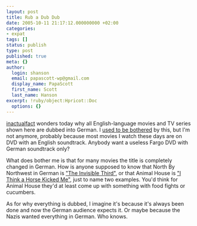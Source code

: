```yaml
---
layout: post
title: Rub a Dub Dub
date: 2005-10-11 21:17:12.000000000 +02:00
categories:
- expat
tags: []
status: publish
type: post
published: true
meta: {}
author:
  login: shanson
  email: papascott-wp@gmail.com
  display_name: PapaScott
  first_name: Scott
  last_name: Hanson
excerpt: !ruby/object:Hpricot::Doc
  options: {}
---
```

<p><a href="http://www.inactualfact.com/?p=155">inactualfact</a> wonders today why all English-language movies and TV series shown here are dubbed into German. I <a href="http://www.papascott.de/archives/2000/08/13/ginger-rennt/" title="PapaScott » Blog Archive » Ginger Rennt">used to be bothered</a> by this, but I'm not anymore, probably because most movies I watch these days are on DVD with an English soundtrack. Anybody want a useless Fargo DVD with German soundtrack only? </p>
<p>What does bother me is that for many movies the title is completely changed in German. How is anyone supposed to know that North By Northwest in German is <a href="http://www.amazon.de/exec/obidos/redirect?tag=papascott-21%26link_code=xm2%26camp=2025%26creative=165953%26path=http://www.amazon.de/gp/redirect.html%253fASIN=B00005A3G5%2526tag=papascott-21%2526lcode=xm2%2526cID=2025%2526ccmID=165953%2526location=/o/ASIN/B00005A3G5%25253FSubscriptionId=02ZH6J1W0649DTNS6002">"The Invisible Third"</a>, or that Animal House is <a href="http://www.amazon.de/exec/obidos/redirect?tag=papascott-21%26link_code=xm2%26camp=2025%26creative=165953%26path=http://www.amazon.de/gp/redirect.html%253fASIN=B00005S6SL%2526tag=papascott-21%2526lcode=xm2%2526cID=2025%2526ccmID=165953%2526location=/o/ASIN/B00005S6SL%25253FSubscriptionId=02ZH6J1W0649DTNS6002">"I Think a Horse Kicked Me"</a>, just to name two examples. You'd think for Animal House they'd at least come up with something with food fights or cucumbers.</p>
<p>As for why everything is dubbed, I imagine it's because it's always been done and now the German audience expects it. Or maybe because the Nazis wanted everything in German. Who knows.</p>
